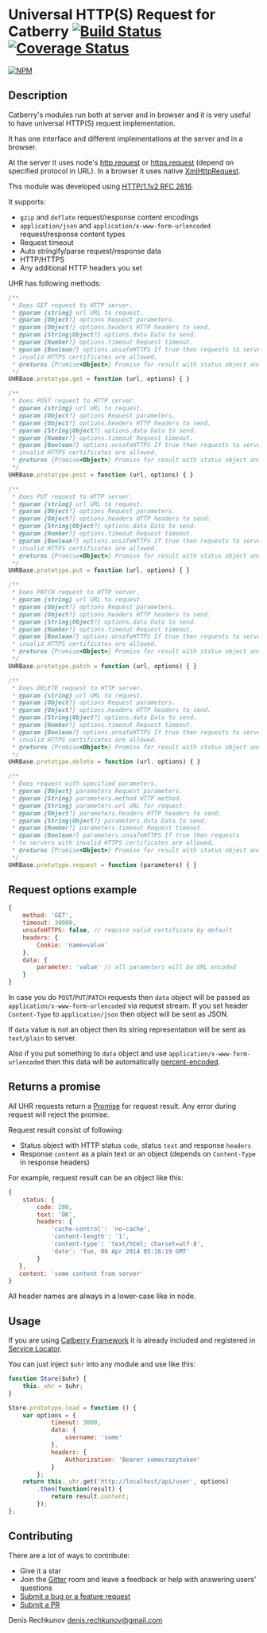 # Universal HTTP(S) Request for Catberry [![Build Status](https://travis-ci.org/catberry/catberry-uhr.png?branch=master)](https://travis-ci.org/catberry/catberry-uhr) [![Coverage Status](https://coveralls.io/repos/catberry/catberry-uhr/badge.png?branch=master)](https://coveralls.io/r/catberry/catberry-uhr?branch=master)
[![NPM](https://nodei.co/npm/catberry-uhr.png)](https://nodei.co/npm/catberry-uhr/)

## Description
Catberry's modules run both at server and in browser and it is very useful to 
have universal HTTP(S) request implementation.

It has one interface and different implementations at the server and in a browser.

At the server it uses node's [http.request](http://nodejs.org/api/http.html#http_event_request)
or [https.request](http://nodejs.org/api/https.html#https_https_request_options_callback)
(depend on specified protocol in URL).
In a browser it uses native [XmlHttpRequest](https://developer.mozilla.org/ru/docs/Web/API/XMLHttpRequest).

This module was developed using [HTTP/1.1v2 RFC 2616](http://www.w3.org/Protocols/rfc2616).

It supports:

 * `gzip` and `deflate` request/response content encodings
 * `application/json` and `application/x-www-form-urlencoded` 
 request/response content types
 * Request timeout
 * Auto stringify/parse request/response data
 * HTTP/HTTPS
 * Any additional HTTP headers you set

UHR has following methods:

```javascript
/**
 * Does GET request to HTTP server.
 * @param {string} url URL to request.
 * @param {Object?} options Request parameters.
 * @param {Object?} options.headers HTTP headers to send.
 * @param {String|Object?} options.data Data to send.
 * @param {Number?} options.timeout Request timeout.
 * @param {Boolean?} options.unsafeHTTPS If true then requests to servers with
 * invalid HTTPS certificates are allowed.
 * @returns {Promise<Object>} Promise for result with status object and content.
 */
UHRBase.prototype.get = function (url, options) { }

/**
 * Does POST request to HTTP server.
 * @param {string} url URL to request.
 * @param {Object?} options Request parameters.
 * @param {Object?} options.headers HTTP headers to send.
 * @param {String|Object?} options.data Data to send.
 * @param {Number?} options.timeout Request timeout.
 * @param {Boolean?} options.unsafeHTTPS If true then requests to servers with
 * invalid HTTPS certificates are allowed.
 * @returns {Promise<Object>} Promise for result with status object and content.
 */
UHRBase.prototype.post = function (url, options) { }

/**
 * Does PUT request to HTTP server.
 * @param {string} url URL to request.
 * @param {Object?} options Request parameters.
 * @param {Object?} options.headers HTTP headers to send.
 * @param {String|Object?} options.data Data to send.
 * @param {Number?} options.timeout Request timeout.
 * @param {Boolean?} options.unsafeHTTPS If true then requests to servers with
 * invalid HTTPS certificates are allowed.
 * @returns {Promise<Object>} Promise for result with status object and content.
 */
UHRBase.prototype.put = function (url, options) { }

/**
 * Does PATCH request to HTTP server.
 * @param {string} url URL to request.
 * @param {Object?} options Request parameters.
 * @param {Object?} options.headers HTTP headers to send.
 * @param {String|Object?} options.data Data to send.
 * @param {Number?} options.timeout Request timeout.
 * @param {Boolean?} options.unsafeHTTPS If true then requests to servers with
 * invalid HTTPS certificates are allowed.
 * @returns {Promise<Object>} Promise for result with status object and content.
 */
UHRBase.prototype.patch = function (url, options) { }

/**
 * Does DELETE request to HTTP server.
 * @param {string} url URL to request.
 * @param {Object?} options Request parameters.
 * @param {Object?} options.headers HTTP headers to send.
 * @param {String|Object?} options.data Data to send.
 * @param {Number?} options.timeout Request timeout.
 * @param {Boolean?} options.unsafeHTTPS If true then requests to servers with
 * invalid HTTPS certificates are allowed.
 * @returns {Promise<Object>} Promise for result with status object and content.
 */
UHRBase.prototype.delete = function (url, options) { }

/**
 * Does request with specified parameters.
 * @param {Object} parameters Request parameters.
 * @param {String} parameters.method HTTP method.
 * @param {String} parameters.url URL for request.
 * @param {Object?} parameters.headers HTTP headers to send.
 * @param {String|Object?} parameters.data Data to send.
 * @param {Number?} parameters.timeout Request timeout.
 * @param {Boolean?} parameters.unsafeHTTPS If true then requests
 * to servers with invalid HTTPS certificates are allowed.
 * @returns {Promise<Object>} Promise for result with status object and content.
 */
UHRBase.prototype.request = function (parameters) { }
```

## Request options example

```javascript
{
	method: 'GET',
	timeout: 30000,
	unsafeHTTPS: false, // require valid certificate by default
	headers: {
		Cookie: 'name=value'
	},
	data: {
		parameter: 'value' // all parameters will be URL encoded
	}
}
```

In case you do `POST`/`PUT`/`PATCH` requests then `data` object will
be passed as `application/x-www-form-urlencoded` via request stream.
If you set header `Content-Type` to `application/json` then object will
be sent as JSON.

If `data` value is not an object then its string representation will be sent
as `text/plain` to server.

Also if you put something to `data` object and use
`application/x-www-form-urlencoded` then this data will be 
automatically [percent-encoded](http://en.wikipedia.org/wiki/Percent-encoding).

## Returns a promise
All UHR requests return a [Promise](https://www.promisejs.org) for request result.
Any error during request will reject the promise.

Request result consist of following:

* Status object with HTTP status `code`, status `text` and response `headers`
* Response `content` as a plain text or an object
(depends on `Content-Type` in response headers)

For example, request result can be an object like this:

```javascript
{
	status: {
		code: 200,
		text: 'OK',
		headers: {
			'cache-control': 'no-cache',
			'content-length': '1',
			'content-type': 'text/html; charset=utf-8',
			'date': 'Tue, 08 Apr 2014 05:16:19 GMT'
		}
   },
   content: 'some content from server'
}
```

All header names are always in a lower-case like in node.

## Usage
If you are using [Catberry Framework](https://github.com/catberry/catberry)
it is already included and registered in [Service Locator](https://github.com/catberry/catberry/blob/master/docs/services/service-locator.md).

You can just inject `$uhr` into any module and use like this:

```javascript
function Store($uhr) {
	this._uhr = $uhr;
}

Store.prototype.load = function () {
	var options = {
			timeout: 3000,
			data: {
				username: 'some'
			},
			headers: {
				Authorization: 'Bearer somecrazytoken'
			}
		};
	return this._uhr.get('http://localhost/api/user', options)
		.then(function(result) {
			return result.content;
		});
};
```

## Contributing

There are a lot of ways to contribute:

* Give it a star
* Join the [Gitter](https://gitter.im/catberry/catberry) room and leave a feedback or help with answering users' questions
* [Submit a bug or a feature request](https://github.com/catberry/catberry-uhr/issues)
* [Submit a PR](https://github.com/catberry/catberry-uhr/blob/develop/CONTRIBUTING.md)

Denis Rechkunov <denis.rechkunov@gmail.com>